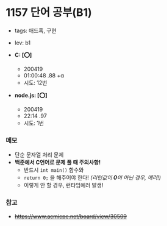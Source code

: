# 1157 단어 공부(B1)
 - tags: 애드혹, 구현
 - lev: b1

- **C: [:o:]**
  - 200419
  - 01:00:48 .88 +α
  - 시도: 12번

- **node.js: [:o:]**
  - 200419
  - 22:14 .97
  - 시도: 1번

### 메모
 - 단순 문자열 처리 문제
 - **백준에서 C언어로 문제 풀 때 주의사항!**
    - 반드시 `int main()` 함수와
    - `return 0;` 을 해주어야 한다! *(리턴값이 **0**이 아닌 경우, 에러!)*
    - 이렇게 안 할 경우, 런타임에러 발생!

### 참고
 - ~~https://www.acmicpc.net/board/view/30509~~

